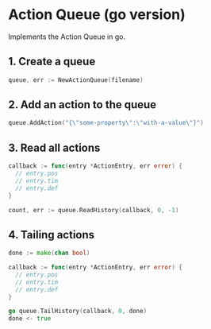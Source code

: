 Action Queue (go version)
=========================

Implements the Action Queue in go.

## 1. Create a queue

```go
queue, err := NewActionQueue(filename)
```

## 2. Add an action to the queue

```go
queue.AddAction("{\"some-property\":\"with-a-value\"}")
```

## 3. Read all actions

```go
callback := func(entry *ActionEntry, err error) {
  // entry.pos
  // entry.tim
  // entry.def
}

count, err := queue.ReadHistory(callback, 0, -1)
```

## 4. Tailing actions

```go
done := make(chan bool)

callback := func(entry *ActionEntry, err error) {
  // entry.pos
  // entry.tim
  // entry.def
}

go queue.TailHistory(callback, 0, done)
done <- true
```
